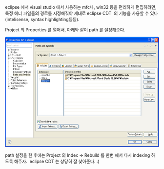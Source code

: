eclipse 에서 visual studio 에서 사용하는 mfc나, win32 등을 편리하게 편집하려면, 특정 헤더 파일들의 경로를 지정해줘야 제대로 eclipse CDT  의 기능을 사용할 수 있다(intelisense, syntax highlighting등등).

Project 의 Properties 를 열어서, 아래와 같이 path 를 설정해준다.

<img src="eclipse2010.png" width="620" height="360" />

path 설정을 한 후에는 Project 의 Index -&gt; Rebuild 를 한번 해서 다시 indexing 하도록 해주자.
 eclipse CDT 는 상당히 잘 찾아준다. :)

